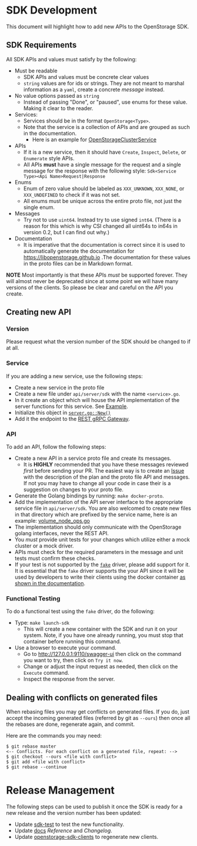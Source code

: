 # SDK Development
This document will highlight how to add new APIs to the OpenStorage SDK.

## SDK Requirements
All SDK APIs and values must satisfy by the following:

* Must be readable
    * SDK APIs and values must be concrete clear values
    * `string` values are for ids or strings. They are not meant to marshal information as a `yaml`, create a concrete _message_ instead.
* No value options passed as `string`
    * Instead of passing "Done", or "paused", use enums for these value. Making it clear to the reader.
* Services:
    * Services should be in the format `OpenStorage<Type>`.
    * Note that the service is a collection of APIs and are grouped as such in the documentation.
        * Here is an example for [OpenStorageClusterService](https://libopenstorage.github.io/w/generated-api.html#serviceopenstorageapiopenstoragecluster)
* APIs
    * If it is a new service, then it should have `Create`, `Inspect`, `Delete`, or `Enumerate` style APIs.
    * All APIs **must** have a single message for the request and a single message for the response with the following style: `Sdk<Service Type><Api Name>Request|Response`
* Enums
    * Enum of zero value should be labeled as `XXX_UNKNOWN`, `XXX_NONE`, or `XXX_UNDEFINED` to check if it was not set.
    * All enums must be unique across the entire proto file, not just the single enum.
* Messages
    * Try not to use `uint64`. Instead try to use signed `int64`. (There is a reason for this which is why CSI changed all uint64s to in64s in version 0.2, but I can find out why.)
* Documentation
    * It is imperative that the documentation is correct since it is used to automatically generate the documentation for https://libopenstorage.github.io .The documentation for these values in the proto files can be in Markdown format.

**NOTE** Most importantly is that these APIs _must_ be supported forever. They will almost never be deprecated since at some point we will have many versions of the clients. So please be clear and careful on the API you create.

## Creating new API

### Version
Please request what the version number of the SDK should be changed to if at all.

### Service
If you are adding a new service, use the following steps:

* Create a new service in the proto file
* Create a new file under `api/server/sdk` with the name `<service>.go`.
* In it create an object which will house the API implementation of the server functions for this service. See [Example](https://github.com/libopenstorage/openstorage/blob/97b0c88d1a9f5517dca4b7d19ce91a0377ebce39/api/server/sdk/cloud_backup.go#L30-L32).
* Initialize this object in [`server.go::New()`](https://github.com/libopenstorage/openstorage/blob/97b0c88d1a9f5517dca4b7d19ce91a0377ebce39/api/server/sdk/server.go#L96-L119)
* Add it the endpoint to the [REST gRPC Gateway](https://github.com/libopenstorage/openstorage/blob/master/api/server/sdk/server.go#L202).

### API
To add an API, follow the following steps:

* Create a new API in a service proto file and create its messages.
    * It is **HIGHLY** recommended that you have these messages reviewed _first_ before sending your PR. The easiest way is to create an [Issue](https://github.com/libopenstorage/openstorage/issues/new) with the description of the plan and the proto file API and messages. If not you may have to change all your code in case their is a suggestion on changes to your proto file.
* Generate the Golang bindings by running: `make docker-proto`.
* Add the implementation of the API server interface to the appropriate service file in `api/server/sdk`. You are also welcomed to create new files in that directory which are prefixed by the service name, here is an example: [volume_node_ops.go](https://github.com/libopenstorage/openstorage/blob/master/api/server/sdk/volume_node_ops.go)
* The implementation should only communicate with the OpenStorage golang interfaces, never the REST API.
* You _must_ provide unit tests for your changes which utilize either a mock cluster or a mock driver.
* APIs must check for the required parameters in the message and unit tests must confirm these checks.
* If your test is not supported by the [`fake`](https://github.com/libopenstorage/openstorage/blob/master/volume/drivers/fake/fake.go) driver, please add support for it. It is essential that the `fake` driver supports the your API since it will be used by developers to write their clients using the docker container [as shown in the documentation](https://libopenstorage.github.io/w/#quick-example).

### Functional Testing
To do a functional test using the `fake` driver, do the following:

* Type: `make launch-sdk`
    * This will create a new container with the SDK and run it on your system. Note, if you have one already running, you must stop that container before running this command.
* Use a browser to execute your command.
    * Go to http://127.0.0.1:9110/swagger-ui then click on the command you want to try, then click on `Try it now`.
    * Change or adjust the input request as needed, then click on the `Execute` command.
    * Inspect the response from the server.
    
## Dealing with conflicts on generated files
When rebasing files you may get conflicts on generated files. If you do, just accept the incoming generated files (referred by git as `--ours`) then once all the rebases are done, regenerate again, and commit.

Here are the commands you may need:

```
$ git rebase master
<-- Conflicts. For each conflict on a generated file, repeat: -->
$ git checkout --ours <file with conflict>
$ git add <file with conflict>
$ git rebase --continue
```

# Release Management
The following steps can be used to publish it once the SDK is ready for a new release and the version number has been updated:

* Update [sdk-test](https://github.com/libopenstorage/sdk-test) to test the new functionality.
* Update [docs](https://github.com/libopenstorage/libopenstorage.github.io) _Reference_ and _Changelog_.
* Update [openstorage-sdk-clients](https://github.com/libopenstorage/openstorage-sdk-clients) to regenerate new clients.


